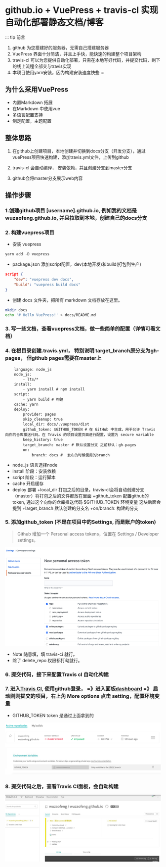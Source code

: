 # github.io + VuePress + travis-cl 实现自动化部署静态文档/博客

::: tip 前言

1. github 为您搭建好的服务器，无需自己搭建服务器
2. VuePress 界面十分简洁，并且上手快，能快速的构建整个项目架构
3. travis-cl 可以为您提供自动化部署，只需在本地写好代码，并提交代码，剩下的线上流程全部交与travis实现
4. 本项目使用yarn安装，因为构建安装速度快些
:::

## 为什么采用VuePress

* 内置Markdown 拓展
* 在Markdown 中使用vue
* 多语言配置支持
* 制定配置，主题配置

## 整体思路

1. 在github上创建项目，本地创建并切换到docs分支（开发分支），通过vuePress项目快速构建，添加travis.yml文件，上传到github

2. travis-cl 会自动编译， 安装依赖，并且创建分支到master分支

3. github会将master分支展示web内容

## 操作步骤

### 1.创建github项目 [username].github.io, 例如我的文档是 wuzaofeng.github.io, 并且拉取到本地，创建自己的docs分支

### 2. 构建vuepress项目

* 安装 vuepress

```js
yarn add -D vuepress
```

* package.json 添加script配置，dev(本地开发)和build(打包到生产)

```json
script {
    "dev": "vuepress dev docs",
    "build": "vuepress build docs"
}
```

* 创建 docs 文件夹，把所有 markdown 文档存放在这里。

```bash
mkdir docs
echo '# Hello VuePress!' > docs/README.md
```

### 3. 写一些文档，查看vuepress文档，做一些简单的配置（详情可看文档）

### 4. 在根目录创建.travis.yml， 特别说明 target_branch原分支为gh-pages， 但github pages需要在master上

```npm
    language: node_js
    node_js:
        - lts/*
    install:
        - yarn install # npm install
    script:
        - yarn build # 构建
    cache: yarn
    deploy:
        provider: pages
        skip_cleanup: true
        local_dir: docs/.vuepress/dist
        github_token: $GITHUB_TOKEN # 在 GitHub 中生成，用于允许 Travis 向你的仓库推送代码。在 Travis 的项目设置页面进行配置，设置为 secure variable
        keep_history: true
        target_branch: master # 默认设置分支 之前默认：gh-pages
        on:
            branch: docs #  发布的时候使用的branch

```

* node_js 语言选择node
* install 阶段：安装依赖
* script 阶段：运行脚本
* cache 开启缓存
* deploy 部署
  +local_dir 打包之后的目录，travis-cl会将自动创建分支（master）将打包之后的文件都放在里面
  +github_token 配置github的token, 通过这个向你的仓库推送代码 $GITHUB_TOKEN 环境变量 这块后面会提到
  +larget_branch 默认创建的分支名
  +on/branch:
        构建的分支

### 5. 添加github_token (不是在项目中的Settings, 而是账户的token)

  > Github 增加一个 Personal access tokens，位置在 Settings / Developer settings。

![add access_token](./1.jpg)

* Note 随意填，填 travis-ci 就行。
* 除了 delete_repo 权限都打勾就行。

### 6. 提交代码，接下来配置Travis cl 自动化构建

### 7. 进入[Travis CI](https://travis-ci.org/), 使用github登录， =》进入面板[dashboard](https://travis-ci.org/dashboard) =》 启动刚刚提交的项目，右上角 More options 点击 setting，配置环境变量

* GITHUB_TOKEN  token 是通过上面拿到的

![poject](./2.jpg)
![token](./3.jpg)

### 8. 提交代码之后，查看Travis CI面板，会自动构建

![ci](./4.jpg)
